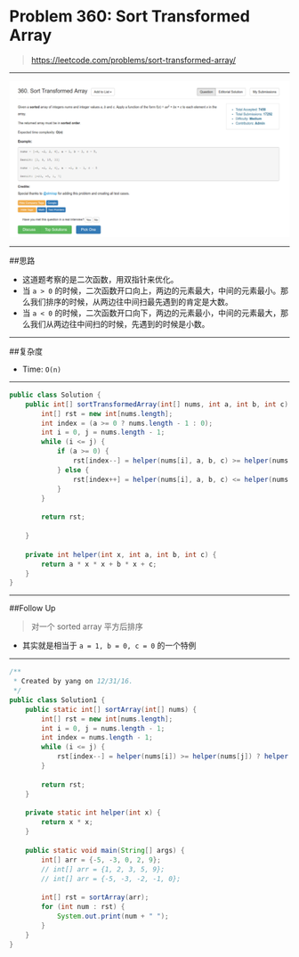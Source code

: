 # Problem 360: Sort Transformed Array

> https://leetcode.com/problems/sort-transformed-array/

-----------
![](/assets/360.png)

--------
##思路
* 这道题考察的是二次函数，用双指针来优化。
* 当 `a > 0` 的时候，二次函数开口向上，两边的元素最大，中间的元素最小。那么我们排序的时候，从两边往中间扫最先遇到的肯定是大数。
* 当 `a < 0` 的时候，二次函数开口向下，两边的元素最小，中间的元素最大，那么我们从两边往中间扫的时候，先遇到的时候是小数。

---------
##复杂度
* Time: `O(n)`

-------


```java
public class Solution {
    public int[] sortTransformedArray(int[] nums, int a, int b, int c) {
        int[] rst = new int[nums.length];
        int index = (a >= 0 ? nums.length - 1 : 0);
        int i = 0, j = nums.length - 1;
        while (i <= j) {
            if (a >= 0) {
                rst[index--] = helper(nums[i], a, b, c) >= helper(nums[j], a, b, c) ? helper(nums[i++], a, b, c) : helper(nums[j--], a, b, c); 
            } else {
                rst[index++] = helper(nums[i], a, b, c) <= helper(nums[j], a, b, c) ? helper(nums[i++], a, b, c) : helper(nums[j--], a, b, c);
            }
        }
        
        return rst;
    
    }
    
    private int helper(int x, int a, int b, int c) {
        return a * x * x + b * x + c;
    }
}
```
-----
##Follow Up
> 对一个 sorted array 平方后排序

* 其实就是相当于 `a = 1, b = 0, c = 0` 的一个特例

--------

```java
/**
 * Created by yang on 12/31/16.
 */
public class Solution1 {
    public static int[] sortArray(int[] nums) {
        int[] rst = new int[nums.length];
        int i = 0, j = nums.length - 1;
        int index = nums.length - 1;
        while (i <= j) {
            rst[index--] = helper(nums[i]) >= helper(nums[j]) ? helper(nums[i++]) : helper(nums[j--]);
        }

        return rst;
    }

    private static int helper(int x) {
        return x * x;
    }

    public static void main(String[] args) {
        int[] arr = {-5, -3, 0, 2, 9};
        // int[] arr = {1, 2, 3, 5, 9};
        // int[] arr = {-5, -3, -2, -1, 0};

        int[] rst = sortArray(arr);
        for (int num : rst) {
            System.out.print(num + " ");
        }
    }
}

```

























